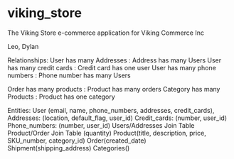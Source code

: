 viking_store
============

The Viking Store e-commerce application for Viking Commerce Inc


Leo, Dylan

<!--
They keep track of users who sign up on their website. For each user, they require an email and name to sign up. If that customer goes on to complete an order, they must also add a phone number, shipping address, billing address, and credit card information. The customer can save multiple addresses, but only one of these will be the default address added to new orders as the shipping address and the same for the billing address.

They keep track of their product listings on the website, each of which contains the product title, description, price, SKU number. These products are grouped into categories which have their own descriptions. Each product is only grouped into a single category.

Customers add items (of varying quantity) to their shopping carts, which are available for them whenever they next login, even if it's months later. When the customer checks out, their cart becomes an order. That order might ship to any one of the customer's listed shipping addresses, though it defaults to their default shipping address, and it may bill to any of the addresses on file as well (though it defaults to their default billing address). -->


Relationships:
User has many Addresses : Address has many Users
User has many credit cards : Credit card has one user
User has many phone numbers : Phone number has many Users

Order has many products : Product has many orders
Category has many Products : Product has one category

Entities:
User (email, name, phone_numbers, addresses, credit_cards),
Addresses: (location, default_flag, user_id)
Credit_cards: (number, user_id)
Phone_numbers: (number, user_id)
Users/Addresses Join Table
Product/Order Join Table (quantity)
Product(title, description, price, SKU_number, category_id)
Order(created_date)
Shipment(shipping_address)
Categories()
